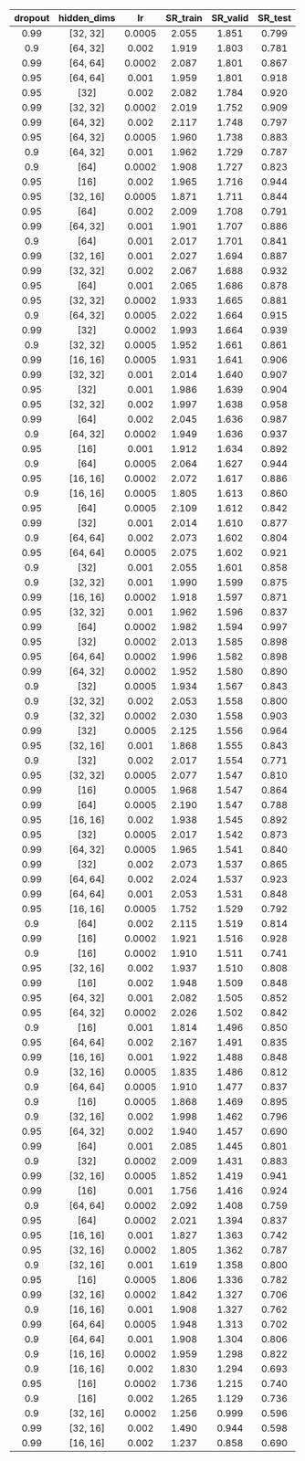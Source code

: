 | dropout | hidden_dims | lr | SR_train | SR_valid | SR_test |
|:-------:|:-----------:|:--:|:--------:|:--------:|:-------:|
| 0.99 | [32, 32] | 0.0005 | 2.055 | 1.851 | 0.799 |
| 0.9 | [64, 32] | 0.002 | 1.919 | 1.803 | 0.781 |
| 0.99 | [64, 64] | 0.0002 | 2.087 | 1.801 | 0.867 |
| 0.95 | [64, 64] | 0.001 | 1.959 | 1.801 | 0.918 |
| 0.95 | [32] | 0.002 | 2.082 | 1.784 | 0.920 |
| 0.99 | [32, 32] | 0.0002 | 2.019 | 1.752 | 0.909 |
| 0.99 | [64, 32] | 0.002 | 2.117 | 1.748 | 0.797 |
| 0.95 | [64, 32] | 0.0005 | 1.960 | 1.738 | 0.883 |
| 0.9 | [64, 32] | 0.001 | 1.962 | 1.729 | 0.787 |
| 0.9 | [64] | 0.0002 | 1.908 | 1.727 | 0.823 |
| 0.95 | [16] | 0.002 | 1.965 | 1.716 | 0.944 |
| 0.95 | [32, 16] | 0.0005 | 1.871 | 1.711 | 0.844 |
| 0.95 | [64] | 0.002 | 2.009 | 1.708 | 0.791 |
| 0.99 | [64, 32] | 0.001 | 1.901 | 1.707 | 0.886 |
| 0.9 | [64] | 0.001 | 2.017 | 1.701 | 0.841 |
| 0.99 | [32, 16] | 0.001 | 2.027 | 1.694 | 0.887 |
| 0.99 | [32, 32] | 0.002 | 2.067 | 1.688 | 0.932 |
| 0.95 | [64] | 0.001 | 2.065 | 1.686 | 0.878 |
| 0.95 | [32, 32] | 0.0002 | 1.933 | 1.665 | 0.881 |
| 0.9 | [64, 32] | 0.0005 | 2.022 | 1.664 | 0.915 |
| 0.99 | [32] | 0.0002 | 1.993 | 1.664 | 0.939 |
| 0.9 | [32, 32] | 0.0005 | 1.952 | 1.661 | 0.861 |
| 0.99 | [16, 16] | 0.0005 | 1.931 | 1.641 | 0.906 |
| 0.99 | [32, 32] | 0.001 | 2.014 | 1.640 | 0.907 |
| 0.95 | [32] | 0.001 | 1.986 | 1.639 | 0.904 |
| 0.95 | [32, 32] | 0.002 | 1.997 | 1.638 | 0.958 |
| 0.99 | [64] | 0.002 | 2.045 | 1.636 | 0.987 |
| 0.9 | [64, 32] | 0.0002 | 1.949 | 1.636 | 0.937 |
| 0.95 | [16] | 0.001 | 1.912 | 1.634 | 0.892 |
| 0.9 | [64] | 0.0005 | 2.064 | 1.627 | 0.944 |
| 0.95 | [16, 16] | 0.0002 | 2.072 | 1.617 | 0.886 |
| 0.9 | [16, 16] | 0.0005 | 1.805 | 1.613 | 0.860 |
| 0.95 | [64] | 0.0005 | 2.109 | 1.612 | 0.842 |
| 0.99 | [32] | 0.001 | 2.014 | 1.610 | 0.877 |
| 0.9 | [64, 64] | 0.002 | 2.073 | 1.602 | 0.804 |
| 0.95 | [64, 64] | 0.0005 | 2.075 | 1.602 | 0.921 |
| 0.9 | [32] | 0.001 | 2.055 | 1.601 | 0.858 |
| 0.9 | [32, 32] | 0.001 | 1.990 | 1.599 | 0.875 |
| 0.99 | [16, 16] | 0.0002 | 1.918 | 1.597 | 0.871 |
| 0.95 | [32, 32] | 0.001 | 1.962 | 1.596 | 0.837 |
| 0.99 | [64] | 0.0002 | 1.982 | 1.594 | 0.997 |
| 0.95 | [32] | 0.0002 | 2.013 | 1.585 | 0.898 |
| 0.95 | [64, 64] | 0.0002 | 1.996 | 1.582 | 0.898 |
| 0.99 | [64, 32] | 0.0002 | 1.952 | 1.580 | 0.890 |
| 0.9 | [32] | 0.0005 | 1.934 | 1.567 | 0.843 |
| 0.9 | [32, 32] | 0.002 | 2.053 | 1.558 | 0.800 |
| 0.9 | [32, 32] | 0.0002 | 2.030 | 1.558 | 0.903 |
| 0.99 | [32] | 0.0005 | 2.125 | 1.556 | 0.964 |
| 0.95 | [32, 16] | 0.001 | 1.868 | 1.555 | 0.843 |
| 0.9 | [32] | 0.002 | 2.017 | 1.554 | 0.771 |
| 0.95 | [32, 32] | 0.0005 | 2.077 | 1.547 | 0.810 |
| 0.99 | [16] | 0.0005 | 1.968 | 1.547 | 0.864 |
| 0.99 | [64] | 0.0005 | 2.190 | 1.547 | 0.788 |
| 0.95 | [16, 16] | 0.002 | 1.938 | 1.545 | 0.892 |
| 0.95 | [32] | 0.0005 | 2.017 | 1.542 | 0.873 |
| 0.99 | [64, 32] | 0.0005 | 1.965 | 1.541 | 0.840 |
| 0.99 | [32] | 0.002 | 2.073 | 1.537 | 0.865 |
| 0.99 | [64, 64] | 0.002 | 2.024 | 1.537 | 0.923 |
| 0.99 | [64, 64] | 0.001 | 2.053 | 1.531 | 0.848 |
| 0.95 | [16, 16] | 0.0005 | 1.752 | 1.529 | 0.792 |
| 0.9 | [64] | 0.002 | 2.115 | 1.519 | 0.814 |
| 0.99 | [16] | 0.0002 | 1.921 | 1.516 | 0.928 |
| 0.9 | [16] | 0.0002 | 1.910 | 1.511 | 0.741 |
| 0.95 | [32, 16] | 0.002 | 1.937 | 1.510 | 0.808 |
| 0.99 | [16] | 0.002 | 1.948 | 1.509 | 0.848 |
| 0.95 | [64, 32] | 0.001 | 2.082 | 1.505 | 0.852 |
| 0.95 | [64, 32] | 0.0002 | 2.026 | 1.502 | 0.842 |
| 0.9 | [16] | 0.001 | 1.814 | 1.496 | 0.850 |
| 0.95 | [64, 64] | 0.002 | 2.167 | 1.491 | 0.835 |
| 0.99 | [16, 16] | 0.001 | 1.922 | 1.488 | 0.848 |
| 0.9 | [32, 16] | 0.0005 | 1.835 | 1.486 | 0.812 |
| 0.9 | [64, 64] | 0.0005 | 1.910 | 1.477 | 0.837 |
| 0.9 | [16] | 0.0005 | 1.868 | 1.469 | 0.895 |
| 0.9 | [32, 16] | 0.002 | 1.998 | 1.462 | 0.796 |
| 0.95 | [64, 32] | 0.002 | 1.940 | 1.457 | 0.690 |
| 0.99 | [64] | 0.001 | 2.085 | 1.445 | 0.801 |
| 0.9 | [32] | 0.0002 | 2.009 | 1.431 | 0.883 |
| 0.99 | [32, 16] | 0.0005 | 1.852 | 1.419 | 0.941 |
| 0.99 | [16] | 0.001 | 1.756 | 1.416 | 0.924 |
| 0.9 | [64, 64] | 0.0002 | 2.092 | 1.408 | 0.759 |
| 0.95 | [64] | 0.0002 | 2.021 | 1.394 | 0.837 |
| 0.95 | [16, 16] | 0.001 | 1.827 | 1.363 | 0.742 |
| 0.95 | [32, 16] | 0.0002 | 1.805 | 1.362 | 0.787 |
| 0.9 | [32, 16] | 0.001 | 1.619 | 1.358 | 0.800 |
| 0.95 | [16] | 0.0005 | 1.806 | 1.336 | 0.782 |
| 0.99 | [32, 16] | 0.0002 | 1.842 | 1.327 | 0.706 |
| 0.9 | [16, 16] | 0.001 | 1.908 | 1.327 | 0.762 |
| 0.99 | [64, 64] | 0.0005 | 1.948 | 1.313 | 0.702 |
| 0.9 | [64, 64] | 0.001 | 1.908 | 1.304 | 0.806 |
| 0.9 | [16, 16] | 0.0002 | 1.959 | 1.298 | 0.822 |
| 0.9 | [16, 16] | 0.002 | 1.830 | 1.294 | 0.693 |
| 0.95 | [16] | 0.0002 | 1.736 | 1.215 | 0.740 |
| 0.9 | [16] | 0.002 | 1.265 | 1.129 | 0.736 |
| 0.9 | [32, 16] | 0.0002 | 1.256 | 0.999 | 0.596 |
| 0.99 | [32, 16] | 0.002 | 1.490 | 0.944 | 0.598 |
| 0.99 | [16, 16] | 0.002 | 1.237 | 0.858 | 0.690 |
